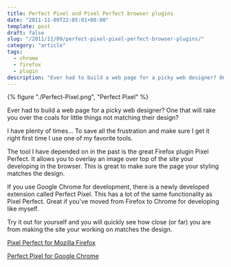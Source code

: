 ```yaml
---
title: Perfect Pixel and Pixel Perfect browser plugins
date: "2011-11-09T22:05:01+00:00"
template: post
draft: false
slug: "/2011/11/09/perfect-pixel-pixel-perfect-browser-plugins/"
category: "article"
tags:
  - chrome
  - firefox
  - plugin
description: "Ever had to build a web page for a picky web designer? One that will rake you over the coals for little things not matching their design? I have plenty of times... To save all the frustration and make sure I get it right first time I use one of my favorite tools."
---
```


{% figure "./Perfect-Pixel.png", "Perfect Pixel" %}

Ever had to build a web page for a picky web designer? One that will rake you over the coals for little things not matching their design?

I have plenty of times... To save all the frustration and make sure I get it right first time I use one of my favorite tools.

The tool I have depended on in the past is the great Firefox plugin Pixel Perfect. It allows you to overlay an image over top of the site your developing in the browser. This is great to make sure the page your styling matches the design.

If you use Google Chrome for development, there is a newly developed extension called Perfect Pixel. This has a lot of the same functionality as Pixel Perfect. Great if you've moved from Firefox to Chrome for developing like myself.

Try it out for yourself and you will quickly see how close (or far) you are from making the site your working on matches the design.

[Pixel Perfect for Mozilla Firefox](https://addons.mozilla.org/en-US/firefox/addon/pixel-perfect/)

[Perfect Pixel for Google Chrome](https://chrome.google.com/webstore/detail/dkaagdgjmgdmbnecmcefdhjekcoceebi)
